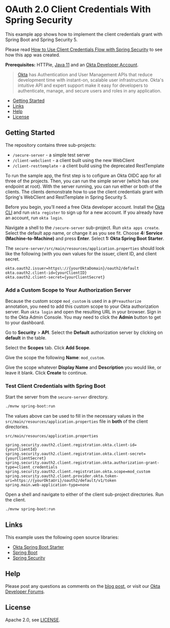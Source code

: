 # OAuth 2.0 Client Credentials With Spring Security
 
This example app shows how to implement the client credentials grant with Spring Boot and Spring Security 5.

Please read [How to Use Client Credentials Flow with Spring Security](https://developer.okta.com/blog/2021/05/05/client-credentials-spring-security) to see how this app was created.

**Prerequisites:** HTTPie, [Java 11](https://adoptopenjdk.net/) and an [Okta Developer Account](https://developer.okta.com).

> [Okta](https://developer.okta.com/) has Authentication and User Management APIs that reduce development time with instant-on, scalable user infrastructure. Okta's intuitive API and expert support make it easy for developers to authenticate, manage, and secure users and roles in any application.

* [Getting Started](#getting-started)
* [Links](#links)
* [Help](#help)
* [License](#license)

## Getting Started

The repository contains three sub-projects:

- `/secure-server` - a simple test server
- `/client-webclient` - a client built using the new WebClient
- `/client-resttemplate` - a client build using the deprecated RestTemplate

To run the sample app, the first step is to cofigure an Okta OIDC app for all three of the projects. Then, you can run the simple server (which has one endpoint at root). With the server running, you can run either or both of the clients. The clients demonstrate how to use the client credentials grant with Spring's WebClient and RestTemplate in Spring Security 5.

Before you begin, you’ll need a free Okta developer account. Install the [Okta CLI](https://cli.okta.com) and run `okta register` to sign up for a new account. If you already have an account, run `okta login`. 

Navigate a shell to the `/secure-server` sub-project. Run `okta apps create`. Select the default app name, or change it as you see fit. Choose **4: Service (Machine-to-Machine)** and press **Enter**. Select **1: Okta Spring Boot Starter**.

The `secure-server/src/main/resources/application.properties` should look like the following (with you own values for the issuer, client ID, and client secret.
```properties
okta.oauth2.issuer=https\://{yourOktaDomain}/oauth2/default
okta.oauth2.client-id={yourClientID}
okta.oauth2.client-secret={yourClientSecret}
```

### Add a Custom Scope to Your Authorization Server

Because the custom scope `mod_custom` is used in a `@Preauthorize` annotation, you need to add this custom scope to your Okta authorization server. Run `okta login` and open the resulting URL in your browser. Sign in to the Okta Admin Console. You may need to click the **Admin** button to get to your dashboard.

Go to **Security** > **API**. Select the **Default** authorization server by clicking on **default** in the table.

Select the **Scopes** tab. Click **Add Scope**.

Give the scope the following **Name**: `mod_custom`.

Give the scope whatever **Display Name** and **Description** you would like, or leave it blank. Click **Create** to continue.

### Test Client Credentials with Spring Boot

Start the server from the `secure-server` directory.
```bash
./mvnw spring-boot:run
```

The values above can be used to fill in the necessary values in the `src/main/resources/application.properties` file in **both** of the client directories.

`src/main/resources/application.properties`
```properties
spring.security.oauth2.client.registration.okta.client-id={yourClientId}
spring.security.oauth2.client.registration.okta.client-secret={yourClientSecret}
spring.security.oauth2.client.registration.okta.authorization-grant-type=client_credentials
spring.security.oauth2.client.registration.okta.scope=mod_custom
spring.security.oauth2.client.provider.okta.token-uri=https://{yourOktaUri}/oauth2/default/v1/token
spring.main.web-application-type=none
```

Open a shell and navigate to either of the client sub-project directories. Run the client.
```bash
./mvnw spring-boot:run
```

## Links

This example uses the following open source libraries:

* [Okta Spring Boot Starter](https://github.com/okta/okta-spring-boot)
* [Spring Boot](https://spring.io/projects/spring-boot)
* [Spring Security](https://spring.io/projects/spring-security)

## Help

Please post any questions as comments on the [blog post](https://developer.okta.com/blog/2021/05/05/client-credentials-spring-security), or visit our [Okta Developer Forums](https://devforum.okta.com/). 

## License

Apache 2.0, see [LICENSE](LICENSE).
